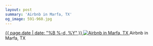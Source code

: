 ```yaml
---
layout: post
summary: 'Airbnb in Marfa, TX'
og_image: 591-960.jpg
---
```


<p>
 <time>
  <a href="/591">
   {{ page.date | date: "%B %-d, %Y" }}
  </a>
 </time>
 <a href="/591">
  <img alt="Airbnb in Marfa, TX" sizes="(min-width: 700px) 50vw, calc(100vw - 2rem)" src="{{ site.assets_url }}/591-480.jpg" srcset="{{ site.assets_url }}/591-240.jpg 240w, {{ site.assets_url }}/591-480.jpg 480w, {{ site.assets_url }}/591-720.jpg 720w, {{ site.assets_url }}/591-960.jpg 960w"/>
 </a>
 <span>
  Airbnb in Marfa, TX
 </span>
</p>
